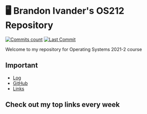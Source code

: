 # 🖥️ Brandon Ivander's OS212 Repository
[![Commits count](https://badgen.net/github/commits/veloraine/os212/?color=yellow)](https://github.com/veloraine/os212/commits/master)
[![Last Commit](https://badgen.net/github/last-commit/veloraine/os212/?color=blue)](https://github.com/veloraine/os212/commits/master)

Welcome to my repository for Operating Systems 2021-2 course

## Important

* [Log](https://veloraine.github.io/os212/TXT/mylog.txt)
* [GitHub](https://github.com/veloraine/os212/)
* [Links](index.md)

## Check out my top links every week

